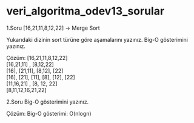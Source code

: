 # veri_algoritma_odev13_sorular

1.Soru
[16,21,11,8,12,22] -> Merge Sort

Yukarıdaki dizinin sort türüne göre aşamalarını yazınız.
Big-O gösterimini yazınız.

Çözüm:
[16,21,11,8,12,22]<br>
[16,21,11] , [8,12,22]<br>
[16], [21,11], [8,12], [22]<br>
[16], [21], [11], [8], [12], [22]<br>
[11,16,21] , [8, 12, 22]<br>
[8,11,12,16,21,22]<br>

2.Soru
Big-O gösterimini yazınız.

Çözüm:
Big-O gösterimi: O(nlogn)

